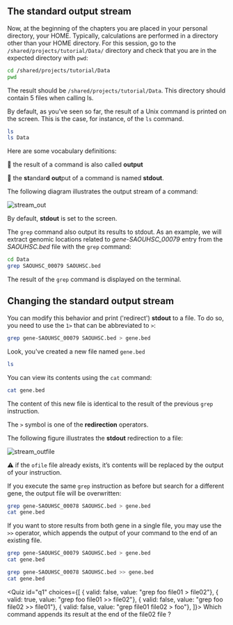 <script>
import Quiz from "$components/Quiz.svelte";
import Execute from "$components/Execute.svelte";
</script>

## The standard output stream

Now, at the beginning of the chapters you are placed in your personal directory, your HOME. Typically, calculations are performed in a directory other than your HOME directory. For this session, go to the `/shared/projects/tutorial/Data/` directory and check that you are in the expected directory with `pwd`:
```bash
cd /shared/projects/tutorial/Data
pwd
```
The result should be `/shared/projects/tutorial/Data`. This directory should contain 5 files when calling ls.

By default, as you've seen so far, the result of a Unix command is printed on the screen. This is the case, for instance, of the `ls` command.

```bash
ls
ls Data
```

Here are some vocabulary definitions:

📕 the result of a command is also called **output** 

📕 the **st**andar**d** **out**put of a command is named **stdout**.

The following diagram illustrates the output stream of a command:

<img src="/data/linux_basics_session04/stream_out.png" style="max-width:100%" alt="stream_out">

By default, **stdout** is set to the screen.

The `grep` command also output its results to stdout. As an example, we will extract genomic locations related to *gene-SAOUHSC_00079* entry from the *SAOUHSC.bed* file with the `grep` command:

```bash
cd Data
grep SAOUHSC_00079 SAOUHSC.bed
```

The result of the `grep` command is displayed on the terminal.

## Changing the standard output stream

You can modify this behavior and print ('redirect') **stdout** to a file.
To do so, you need to use the `1>` that can be abbreviated to `>`:

```bash
grep gene-SAOUHSC_00079 SAOUHSC.bed > gene.bed
```

Look, you've created a new file named `gene.bed`

```bash
ls
```

You can view its contents using the `cat` command:

```bash
cat gene.bed
```

The content of this new file is identical to the result of the previous `grep` instruction.

The `>` symbol is one of the **redirection** operators.

The following figure illustrates the **stdout** redirection to a file:

<img src="/data/linux_basics_session04/stream_outfile.png" style="max-width:100%" alt="stream_outfile">

⚠️ if the `ofile` file already exists, it’s contents will be replaced by the output of your instruction.

If you execute the same `grep` instruction as before but search for a different gene, the output file will be overwritten:

```bash
grep gene-SAOUHSC_00078 SAOUHSC.bed > gene.bed
cat gene.bed
```

If you want to store results from both gene in a single file, you may use the `>>` operator, which appends the output of your command to the end of an existing file.

```bash
grep gene-SAOUHSC_00079 SAOUHSC.bed > gene.bed
cat gene.bed
```

```bash
grep gene-SAOUHSC_00078 SAOUHSC.bed >> gene.bed
cat gene.bed
```

<Quiz id="q1" choices={[
         { valid: false, value: "grep foo file01 > file02"},
         { valid: true, value: "grep foo file01 >> file02"},
         { valid: false, value: "grep foo file02 >> file01"},
	 { valid: false, value: "grep file01 file02 > foo"},
]}>
        <span slot="prompt">
	Which command appends its result at the end of the file02 file ?
        </span>
</Quiz>
